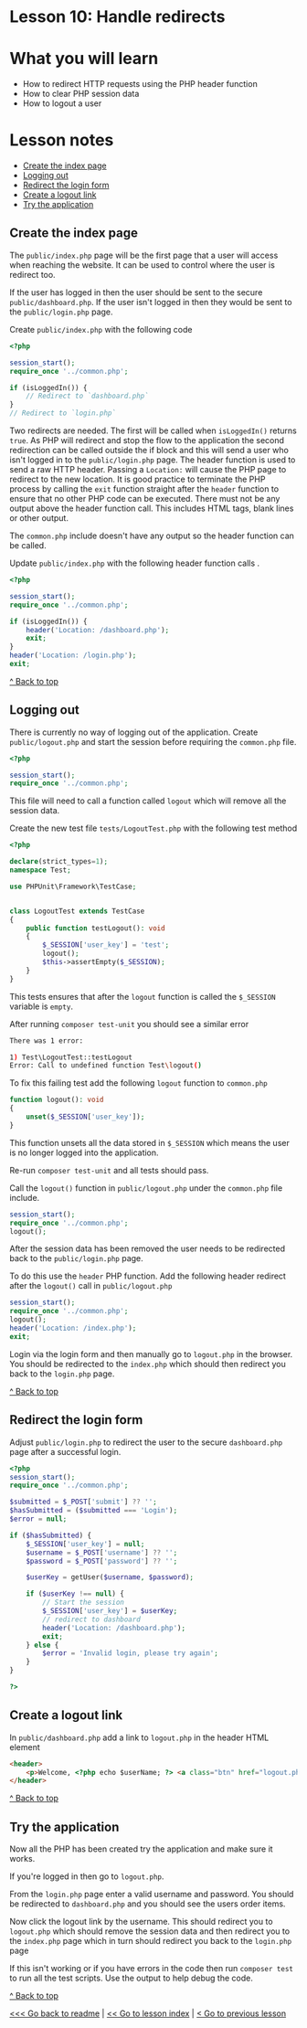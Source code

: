 # Lesson 10: Handle redirects

# What you will learn
- How to redirect HTTP requests using the PHP header function
- How to clear PHP session data
- How to logout a user

# Lesson notes
- [Create the index page](lesson_10.md#create-the-index-page)
- [Logging out](lesson_10.md#logging-out)
- [Redirect the login form](lesson_10.md#redirect-the-login-form)
- [Create a logout link](lesson_10.md#create-a-logout-link)
- [Try the application](lesson_10.md#try-the-application)

## Create the index page
The `public/index.php` page will be the first page that a user will access when reaching the website.  It can be used to control where the user is redirect too.  

If the user has logged in then the user should be sent to the secure `public/dashboard.php`. If the user isn't logged in then they would be sent to the `public/login.php` page.

Create `public/index.php` with the following code

```php
<?php

session_start();
require_once '../common.php';

if (isLoggedIn()) {
    // Redirect to `dashboard.php`
}
// Redirect to `login.php`
```
Two redirects are needed.  The first will be called when `isLoggedIn()` returns `true`. As PHP will redirect and stop the flow to the application the second redirection can be called outside the if block and this will send a user who isn't logged in to the `public/login.php` page.
The header function is used to send a raw HTTP header. Passing a `Location:` will cause the PHP page to redirect to the new location. It is good practice to terminate the PHP process by calling the `exit` function straight after the `header` function to ensure that no other PHP code can be executed.
There must not be any output above the header function call. This includes HTML tags, blank lines or other output.  

The `common.php` include doesn't have any output so the header function can be called.

Update `public/index.php` with the following header function calls .
```php
<?php

session_start();
require_once '../common.php';

if (isLoggedIn()) {
    header('Location: /dashboard.php');
    exit;
}
header('Location: /login.php');
exit;

```

[^ Back to top](lesson_10.md#what-you-will-learn)

## Logging out
There is currently no way of logging out of the application.  Create `public/logout.php` and start the session before requiring the `common.php` file.
```php
<?php

session_start();
require_once '../common.php';
```
This file will need to call a function called `logout` which will remove all the session data. 

Create the new test file `tests/LogoutTest.php` with the following test method

```php
<?php

declare(strict_types=1);
namespace Test;

use PHPUnit\Framework\TestCase;


class LogoutTest extends TestCase
{
    public function testLogout(): void
    {
        $_SESSION['user_key'] = 'test';
        logout();
        $this->assertEmpty($_SESSION);
    }
}
```
This tests ensures that after the `logout` function is called the `$_SESSION` variable is `empty`.

After running `composer test-unit` you should see a similar error

```bash
There was 1 error:

1) Test\LogoutTest::testLogout
Error: Call to undefined function Test\logout()

```

To fix this failing test add the  following `logout` function to `common.php`

```php
function logout(): void
{
    unset($_SESSION['user_key']);
}
```
This function unsets all the data stored in `$_SESSION` which means the user is no longer logged into the application.

Re-run `composer test-unit` and all tests should pass.

Call the `logout()` function in `public/logout.php` under the `common.php` file include.
```php
session_start();
require_once '../common.php';
logout();
```
After the session data has been removed the user needs to be redirected back to the `public/login.php` page.  

To do this use the `header` PHP function. Add the following header redirect after the `logout()` call in `public/logout.php`
```php
session_start();
require_once '../common.php';
logout();
header('Location: /index.php');
exit;
```

Login via the login form and then manually go to `logout.php` in the browser.  You should be redirected to the `index.php` which should then redirect you back to the `login.php` page.

[^ Back to top](lesson_10.md#what-you-will-learn)

## Redirect the login form
Adjust `public/login.php` to redirect the user to the secure `dashboard.php` page after a successful login.
```php
<?php
session_start();
require_once '../common.php';

$submitted = $_POST['submit'] ?? '';
$hasSubmitted = ($submitted === 'Login');
$error = null;

if ($hasSubmitted) {
    $_SESSION['user_key'] = null;
    $username = $_POST['username'] ?? '';
    $password = $_POST['password'] ?? '';

    $userKey = getUser($username, $password);

    if ($userKey !== null) {
        // Start the session
        $_SESSION['user_key'] = $userKey;
        // redirect to dashboard
        header('Location: /dashboard.php');
        exit;
    } else {
        $error = 'Invalid login, please try again';
    }
}

?>
```
## Create a logout link
In `public/dashboard.php` add a link to `logout.php` in the header HTML element
```html
<header>
    <p>Welcome, <?php echo $userName; ?> <a class="btn" href="logout.php">logout</a></p>
</header>
```
[^ Back to top](lesson_10.md#what-you-will-learn)

## Try the application
Now all the PHP has been created try the application and make sure it works.  

If you're logged in then go to `logout.php`.

From the `login.php` page enter a valid username and password. You should be redirected to `dashboard.php` and you should see the users order items.

Now click the logout link by the username.  This should redirect you to `logout.php` which should remove the session data and then redirect you to the `index.php` page which in turn should redirect you back to the `login.php` page

If this isn't working or if you have errors in the code then run `composer test` to run all the test scripts.  Use the output to help debug the code.

[^ Back to top](lesson_10.md#what-you-will-learn)

[<<< Go back to readme](../../README.md) | [<< Go to lesson index](index.md) | [< Go to previous lesson](lesson_9.md)
